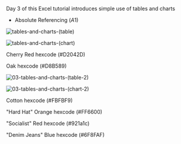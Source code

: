 Day 3 of this Excel tutorial introduces simple use of tables and charts

* Absolute Referencing ($A$1)

![tables-and-charts-(table)](https://github.com/user-attachments/assets/76473e3d-97e6-43c0-946a-ef4009a4b15c)

![tables-and-charts-(chart)](https://github.com/user-attachments/assets/e93abf7d-b0a3-441e-81c5-37c3173250f0)

Cherry Red hexcode (#D2042D)

Oak hexcode (#D8B589)

![03-tables-and-charts-(table-2)](https://github.com/user-attachments/assets/86c898cf-19f0-473b-b919-652d7345cf2c)

![03-tables-and-charts-(chart-2)](https://github.com/user-attachments/assets/cc980efe-7989-444a-b697-d24857a974e0)

Cotton hexcode (#FBFBF9)

"Hard Hat" Orange hexcode (#FF6600)

"Socialist" Red hexcode (#921a1c)

"Denim Jeans" Blue hexcode (#6F8FAF)
